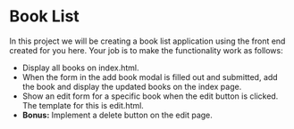 # Book List

In this project we will be creating a book list application using the front end created for you here. Your job is to make the functionality work as follows:

- Display all books on index.html.
- When the form in the add book modal is filled out and submitted, add the book and display the updated books on the index page.
- Show an edit form for a specific book when the edit button is clicked. The template for this is edit.html.
- **Bonus:** Implement a delete button on the edit page.